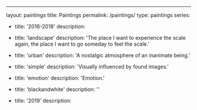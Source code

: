---
layout: paintings
title: Paintings
permalink: /paintings/
type: paintings
series:

- title: '2016-2018'
  description: 
- title: 'landscape'
  description: 'The place I want to experience the scale again, the place I want to go someday to feel the scale.'
- title: 'urban'
  description: 'A nostalgic atmosphere of an inanimate being.'
- title: 'simple'
  description: 'Visually influenced by found images.'
- title: 'emotion'
  description: 'Emotion.' 
- title: 'blackandwhite'
  description: '' 

- title: '2019'
  description: 






